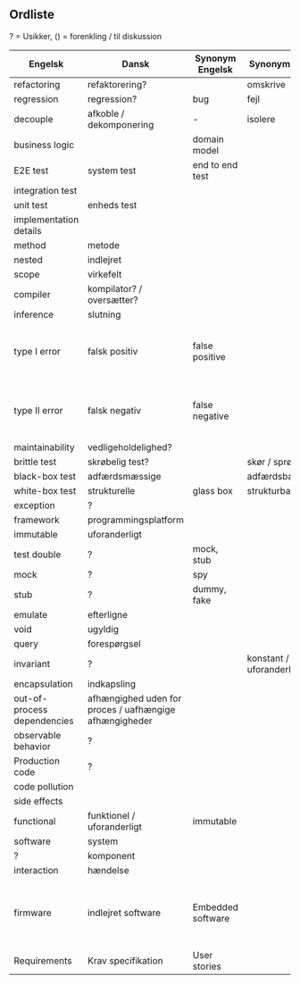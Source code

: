 ## Ordliste

? = Usikker, () = forenkling / til diskussion

Engelsk | Dansk | Synonym Engelsk | Synonym Dansk | Note
-- | -- | -- | -- | --
refactoring | refaktorering? | | omskrive
regression | regression? | bug | fejl |
decouple | afkoble / dekomponering | - | isolere
business logic | | domain model |
E2E test | system test | end to end test |
integration test |  | |
unit test | enheds test | |
implementation details | | |
method | metode 
nested | indlejret 
scope | virkefelt
compiler | kompilator? / oversætter?
inference | slutning
type I error |falsk positiv| false positive | | *uskyldig person dømmes* /  *false alarms*
type II error | falsk negativ| false negative | | *skyldig person frifindes* / *unnoticed bugs*
maintainability | vedligeholdelighed?
brittle test | skrøbelig test? | | skør / sprød test
black-box test | adfærdsmæssige  | | adfærdsbaserede
white-box test | strukturelle | glass box | strukturbaserede
exception | ? ||
framework | programmingsplatform |||
immutable | uforanderligt ||
test double | ? | mock, stub
mock | ? | spy |
stub | ? | dummy, fake |
emulate | efterligne ||
void | ugyldig
query | forespørgsel
invariant | ? || konstant / uforanderlig
encapsulation | indkapsling
out-of-process dependencies | afhængighed uden for proces / uafhængige afhængigheder ||
observable behavior | ?
Production code | ?
code pollution |
side effects |
functional | funktionel / uforanderligt | immutable
software | system |
? | komponent|
interaction | hændelse |
firmware| indlejret software | Embedded software || firmware bruges også om ROM-baserede kode |
Requirements | Krav specifikation| User stories